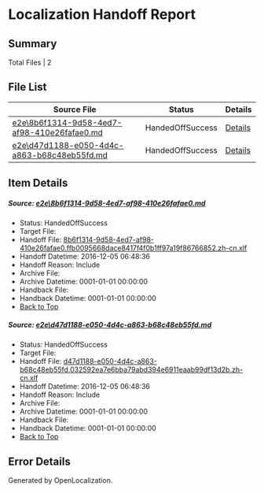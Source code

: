 # <a name='report-top'></a> Localization Handoff Report

## Summary
 Total Files | 2

## File List
 Source File | Status | Details 
 ----------- | ------ | ------- 
 [e2e\8b6f1314-9d58-4ed7-af98-410e26fafae0.md](https://github.com/OpenLocalizationTestOrg/ol-test0/blob/a617756e24d19c46fa6fc88ac97d260ec9490e41/e2e/8b6f1314-9d58-4ed7-af98-410e26fafae0.md) | HandedOffSuccess | [Details](#3aea49e20654ac2fe1ded97ee775dfcfcc42c9161)
 [e2e\d47d1188-e050-4d4c-a863-b68c48eb55fd.md](https://github.com/OpenLocalizationTestOrg/ol-test0/blob/a617756e24d19c46fa6fc88ac97d260ec9490e41/e2e/d47d1188-e050-4d4c-a863-b68c48eb55fd.md) | HandedOffSuccess | [Details](#1179b9984c5e069b04884510efe15bf09085754d2)

## Item Details
##### <a name='3aea49e20654ac2fe1ded97ee775dfcfcc42c9161'></a> Source: [e2e\8b6f1314-9d58-4ed7-af98-410e26fafae0.md](https://github.com/OpenLocalizationTestOrg/ol-test0/blob/a617756e24d19c46fa6fc88ac97d260ec9490e41/e2e/8b6f1314-9d58-4ed7-af98-410e26fafae0.md)
* Status: HandedOffSuccess
* Target File: 
* Handoff File: [8b6f1314-9d58-4ed7-af98-410e26fafae0.ffb0095668dace8417f4f0b1ff97a19f86766852.zh-cn.xlf](https://github.com/OpenLocalizationTestOrg/ol-test0-handoff/blob/b7e66ef348d57bb7ab860a1e77646d4ee8294556/ol-handoff/OpenLocalizationTestOrg/ol-test0-zhcn/shujia/ht/8b6f1314-9d58-4ed7-af98-410e26fafae0.ffb0095668dace8417f4f0b1ff97a19f86766852.zh-cn.xlf)
* Handoff Datetime: 2016-12-05 06:48:36
* Handoff Reason: Include
* Archive File: 
* Archive Datetime: 0001-01-01 00:00:00
* Handback File: 
* Handback Datetime: 0001-01-01 00:00:00
* [Back to Top](#report-top)

##### <a name='1179b9984c5e069b04884510efe15bf09085754d2'></a> Source: [e2e\d47d1188-e050-4d4c-a863-b68c48eb55fd.md](https://github.com/OpenLocalizationTestOrg/ol-test0/blob/a617756e24d19c46fa6fc88ac97d260ec9490e41/e2e/d47d1188-e050-4d4c-a863-b68c48eb55fd.md)
* Status: HandedOffSuccess
* Target File: 
* Handoff File: [d47d1188-e050-4d4c-a863-b68c48eb55fd.032592ea7e6bba79abd394e6911eaab99df13d2b.zh-cn.xlf](https://github.com/OpenLocalizationTestOrg/ol-test0-handoff/blob/b7e66ef348d57bb7ab860a1e77646d4ee8294556/ol-handoff/OpenLocalizationTestOrg/ol-test0-zhcn/shujia/ht/d47d1188-e050-4d4c-a863-b68c48eb55fd.032592ea7e6bba79abd394e6911eaab99df13d2b.zh-cn.xlf)
* Handoff Datetime: 2016-12-05 06:48:36
* Handoff Reason: Include
* Archive File: 
* Archive Datetime: 0001-01-01 00:00:00
* Handback File: 
* Handback Datetime: 0001-01-01 00:00:00
* [Back to Top](#report-top)


## Error Details

Generated by OpenLocalization.
